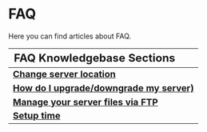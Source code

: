 <style>
.md-typeset h1{
    font-weight: bold;
    color: white;
}
.md-typeset blockquote {
	border-left: 0.2rem solid hsl(22deg 100% 50%);
}
.md-typeset blockquote p strong em{
    color: #FF5F00;
}
thead {
    font-size:  22px;
    text-align: left;
}

tr {
	text-align: left;
}

td {
    text-align: left;
    font-size: 18px

}
</style>

# FAQ

Here you can find articles about FAQ.

| **FAQ Knowledgebase Sections**                                                                                  |
|-----------------------------------------------------------------------------------------------------------------|
| **[Change server location](change-server-location.md)**                                                         |
| **[How do I upgrade/downgrade my server)](How-do-I-upgrade-downgrade-my-server.md)**                            |
| **[Manage your server files via FTP](Manage-server-files-via-ftp.md)**                                          |
| **[Setup time](setup-time.md)**                                                                                 |